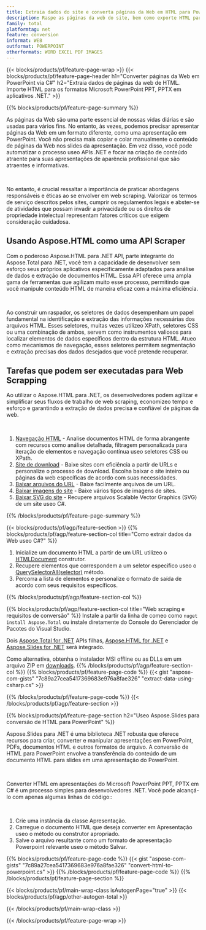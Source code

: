 ```yaml
---
title: Extraia dados do site e converta páginas da Web em HTML para PowerPoint useo C#
description: Raspe as páginas da web do site, bem como exporte HTML para apresentações do Microsoft Powerpoint em aplicativos .NET
family: total
platformtag: net
feature: conversion
informat: WEB
outformat: POWERPOINT
otherformats: WORD EXCEL PDF IMAGES
---
```

{{< blocks/products/pf/feature-page-wrap >}}
{{< blocks/products/pf/feature-page-header h1="Converter páginas da Web em PowerPoint via C#" h2="Extraia dados de páginas da web de HTML. Importe HTML para os formatos Microsoft PowerPoint PPT, PPTX em aplicativos .NET." >}}

{{% blocks/products/pf/feature-page-summary %}}

<p>As páginas da Web são uma parte essencial de nossas vidas diárias e são usadas para vários fins. No entanto, às vezes, podemos precisar apresentar páginas da Web em um formato diferente, como uma apresentação em PowerPoint. Você não precisa mais copiar e colar manualmente o conteúdo de páginas da Web nos slides da apresentação. Em vez disso, você pode automatizar o processo useo APIs .NET e focar na criação de conteúdo atraente para suas apresentações de aparência profissional que são atraentes e informativas.</p><br />

<p>No entanto, é crucial ressaltar a importância de praticar abordagens responsáveis e éticas ao se envolver em web scraping. Valorizar os termos de serviço descritos pelos sites, cumprir os regulamentos legais e abster-se de atividades que possam invadir a privacidade ou os direitos de propriedade intelectual representam fatores críticos que exigem consideração cuidadosa.</p>

<h2 class="heading-border">Usando Aspose.HTML como uma API Scraper</h2>

<p>Com o poderoso Aspose.HTML para .NET API, parte integrante do Aspose.Total para .NET, você tem a capacidade de desenvolver sem esforço seus próprios aplicativos especificamente adaptados para análise de dados e extração de documentos HTML. Essa API oferece uma ampla gama de ferramentas que agilizam muito esse processo, permitindo que você manipule conteúdo HTML de maneira eficaz com a máxima eficiência.</p><br />

<p>
Ao construir um raspador, os seletores de dados desempenham um papel fundamental na identificação e extração das informações necessárias dos arquivos HTML. Esses seletores, muitas vezes utilizeo XPath, seletores CSS ou uma combinação de ambos, servem como instrumentos valiosos para localizar elementos de dados específicos dentro da estrutura HTML. Atueo como mecanismos de navegação, esses seletores permitem segmentação e extração precisas dos dados desejados que você pretende recuperar.</p>

<h2 class="heading-border">Tarefas que podem ser executadas para Web Scrapping</h2>

<p>Ao utilizar o Aspose.HTML para .NET, os desenvolvedores podem agilizar e simplificar seus fluxos de trabalho de web scraping, economizeo tempo e esforço e garantindo a extração de dados precisa e confiável de páginas da web.</p><br />

1. [Navegação HTML](https://docs.aspose.com/html/net/html-navigation/) - Analise documentos HTML de forma abrangente com recursos como análise detalhada, filtragem personalizada para iteração de elementos e navegação contínua useo seletores CSS ou XPath.
2. [Site de download](https://docs.aspose.com/html/net/download-website/) -  Baixe sites com eficiência a partir de URLs e personalize o processo de download. Escolha baixar o site inteiro ou páginas da web específicas de acordo com suas necessidades.
3. [Baixar arquivos do URL](https://docs.aspose.com/html/net/download-file-from-url/) - Baixe facilmente arquivos de um URL.
4. [Baixar imagens do site](https://docs.aspose.com/html/net/download-images-from-website/) - Baixe vários tipos de imagens de sites.
5. [Baixar SVG do site](https://docs.aspose.com/html/net/download-svg-from-website/) - Recupere arquivos Scalable Vector Graphics (SVG) de um site useo C#.

{{% /blocks/products/pf/feature-page-summary  %}}

{{< blocks/products/pf/agp/feature-section >}}
{{% blocks/products/pf/agp/feature-section-col title="Como extrair dados da Web useo C#?" %}}

1. Inicialize um documento HTML a partir de um URL utilizeo o [HTMLDocument](https://reference.aspose.com/html/net/aspose.html/htmldocument/htmldocument/) construtor.
2. Recupere elementos que correspondem a um seletor específico useo o [QuerySelectorAll(selector)](https://reference.aspose.com/html/net/aspose.html.dom/document/queryselectorall/) método.
3. Percorra a lista de elementos e personalize o formato de saída de acordo com seus requisitos específicos.
 
{{% /blocks/products/pf/agp/feature-section-col %}}

{{% blocks/products/pf/agp/feature-section-col title="Web scraping e requisitos de conversão" %}}
Instale a partir da linha de comeo como ```nuget install Aspose.Total``` ou instale diretamente do Console do Gerenciador de Pacotes do Visual Studio.

Dois [Aspose.Total for .NET](https://products.aspose.com/total/net/) APIs filhas, [Aspose.HTML for .NET](https://products.aspose.com/html/net/) e [Aspose.Slides for .NET](https://products.aspose.com/slides/net/) será integrado.

Como alternativa, obtenha o instalador MSI offline ou as DLLs em um arquivo ZIP em [downloads](https://releases.aspose.com/total/net).
{{% /blocks/products/pf/agp/feature-section-col %}}
{{% blocks/products/pf/feature-page-code %}}
{{< gist "aspose-com-gists" "7c89a27cea5417369683e976a8fae326" "extract-data-using-csharp.cs" >}}

{{% /blocks/products/pf/feature-page-code %}}
{{< /blocks/products/pf/agp/feature-section >}}

{{% blocks/products/pf/feature-page-section  h2="Useo Aspose.Slides para conversão de HTML para PowerPoint" %}}
<p>Aspose.Slides para .NET é uma biblioteca .NET robusta que oferece recursos para criar, converter e manipular apresentações em PowerPoint, PDFs, documentos HTML e outros formatos de arquivo. A conversão de HTML para PowerPoint envolve a transferência do conteúdo de um documento HTML para slides em uma apresentação do PowerPoint.</p><br />

<p>Converter HTML em apresentações do Microsoft PowerPoint PPT, PPTX em C# é um processo simples para desenvolvedores .NET. Você pode alcançá-lo com apenas algumas linhas de código::</p><br />

1. Crie uma instância da classe Apresentação.
1. Carregue o documento HTML que deseja converter em Apresentação useo o método ou construtor apropriado.
1. Salve o arquivo resultante como um formato de apresentação Powerpoint relevante useo o método Salvar.

{{% blocks/products/pf/feature-page-code %}}
{{< gist "aspose-com-gists" "7c89a27cea5417369683e976a8fae326" "convert-html-to-powerpoint.cs" >}}
{{% /blocks/products/pf/feature-page-code  %}}
{{% /blocks/products/pf/feature-page-section %}}

{{< blocks/products/pf/main-wrap-class isAutogenPage="true" >}}
{{< blocks/products/pf/agp/other-autogen-total >}}

{{< /blocks/products/pf/main-wrap-class >}}

{{< /blocks/products/pf/feature-page-wrap >}}